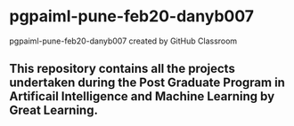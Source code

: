 # pgpaiml-pune-feb20-danyb007
pgpaiml-pune-feb20-danyb007 created by GitHub Classroom
## This repository contains all the projects undertaken during the Post Graduate Program in Artificail Intelligence and Machine Learning by Great Learning.
